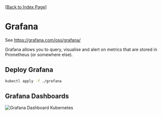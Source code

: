 [[Back to Index Page](../README.md)]

# Grafana

See https://grafana.com/oss/grafana/

Grafana allows you to query, visualise and alert on metrics that are stored in Prometheus (or somewhere else).

## Deploy Grafana

```bash
kubectl apply -f ./grafana
```

## Grafana Dashboards

![Grafana Dashboard Kubernetes](../../images/grafana/grafana-dashboard-kubernetes.png)
